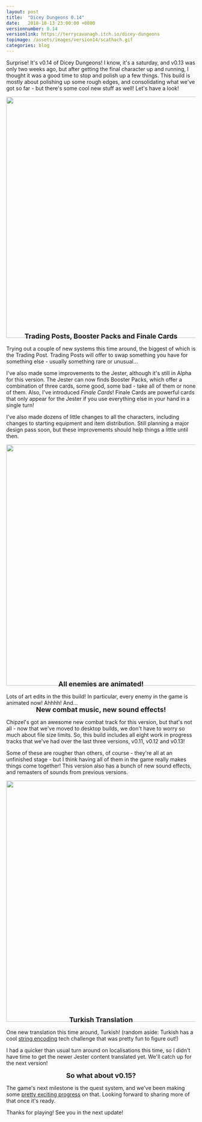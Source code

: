 ```yaml
---
layout: post
title:  "Dicey Dungeons 0.14"
date:   2018-10-13 23:00:00 +0800
versionnumber: 0.14
versionlink: https://terrycavanagh.itch.io/dicey-dungeons
topimage: /assets/images/version14/scathach.gif
categories: blog
---
```


Surprise! It's v0.14 of Dicey Dungeons! I know, it's a saturday, and v0.13 was only two weeks ago, but after getting the final character up and running, I thought it was a good time to stop and polish up a few things. This build is mostly about polishing up some rough edges, and consolidating what we've got so far - but there's some cool new stuff as well! Let's have a look!

<center><img src="/assets/images/version14/finalecard.png" width="640"></center>
<div style="text-align:center; font-size: large; font-weight: bold; margin-top: -3%;">Trading Posts, Booster Packs and Finale Cards</div>

Trying out a couple of new systems this time around, the biggest of which is the Trading Post. Trading Posts will offer to swap something you have for something else - usually something rare or unusual...

I've also made some improvements to the Jester, although it's still in Alpha for this version. The Jester can now finds Booster Packs, which offer a combination of three cards, some good, some bad - take all of them or none of them. Also, I've introduced *Finale Cards*! Finale Cards are powerful cards that only appear for the Jester if you use everything else in your hand in a single turn!

I've also made dozens of little changes to all the characters, including changes to starting equipment and item distribution. Still planning a major design pass soon, but these improvements should help things a little until then.

<center><img src="/assets/images/version14/scathach.gif" width="640"></center>
<div style="text-align:center; font-size: large; font-weight: bold; margin-top: -3%;">All enemies are animated!</div>

Lots of art edits in the this build! In particular, every enemy in the game is animated now! Ahhhh! And...

<div style="text-align:center; font-size: large; font-weight: bold; margin-top: -3%;">New combat music, new sound effects!</div>

Chipzel's got an awesome new combat track for this version, but that's not all - now that we've moved to desktop builds, we don't have to worry so much about file size limits. So, this build includes all eight work in progress tracks that we've had over the last three versions, v0.11, v0.12 and v0.13!

Some of these are rougher than others, of course - they're all at an unfinished stage - but I think having all of them in the game really makes things come together! This version also has a bunch of new sound effects, and remasters of sounds from previous versions.

<center><img src="/assets/images/version14/soytari.gif" width="640"></center>
<div style="text-align:center; font-size: large; font-weight: bold; margin-top: -3%;">Turkish Translation</div>

One new translation this time around, Turkish! (random aside: Turkish has a cool <a href="http://www.i18nguy.com/unicode/turkish-i18n.html">string encoding</a> tech challenge that was pretty fun to figure out!)

I had a quicker than usual turn around on localisations this time, so I didn't have time to get the newer Jester content translated yet. We'll catch up for the next version!

<div style="text-align:center; font-size: large; font-weight: bold;">So what about v0.15?</div>

The game's next milestone is the quest system, and we've been making some <a href="https://twitter.com/marlowedobbe/status/1048659008196763648">pretty exciting progress</a> on that. Looking forward to sharing more of that once it's ready.

Thanks for playing! See you in the next update!
